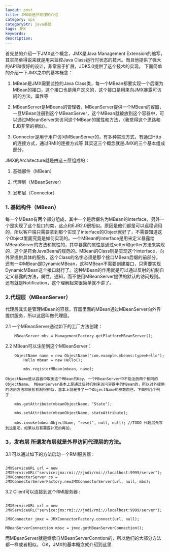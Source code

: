 ```yaml
---
layout: post
title: JMX最通熟易懂的介绍
category: ops
categoryStr: java基础
tags: JMX
keywords: 
description: 
---
```


首先总的介绍一下JMX这个概念，JMX是Java Management Extension的缩写，其实简单得说来就是用来监控Java Class运行时状态的技术。而且他提供了强大的API和很好的设计，非常易于扩展，JDK5.0提供了这个技术的实现。 下面简单的介绍一下JMX之中的基本概念： 

1. MBean是JMX需要监控的Java Class类，每一个MBean都要实现一个后缀为MBean的接口，这个接口也是用户定义的，这个接口是用来向JMX暴露可访问的方法，属性等 

2. MBeanServer是MBeans的管理者，MBeanServer提供一个MBean的容器，一旦MBean注册到这个MBeanServer，这个MBean就被放到这个容器中，可以通过MBeanServer来访问这个MBean的属性和方法，（我觉得这个思路和EJB非常的相似）。 

3. Connector是用于用户访问MBeanServer的，有多种实现方式，有通过Http的连接方式，通过RMI的连接方式等 其实这三个概念就是JMX的三个基本组成部分，

JMX的Architecture就是由这三层组成的：

1. 基础部件（MBean） 

2. 代理层（MBeanServer） 

3. 发布层（Connector）

### 1. 基础构件（MBean） 

每一个MBean有两个部分组成，其中一个是后缀名为MBean的interface，另外一个是实现了这个接口的类，这点和EJB2.0很相似。原因是他们都是可以远程调用的，所以客户端只需要拿到那个实现了interface的Object就好了，不需要知道这个Object里面究竟是如何实现的。一个MBean的interface是用来定义暴露给MBeanServer的方法和属性的，其中暴露的属性是通过setter和getter方法来实现的，这个是符合JavaBean的规范的。MBean的Class则是实现这个interface，向外界提供具体的服务，这个Class的名字必须是那个接口MBean后缀的前部分。 还有一中MBean是DynamicMBean，这种MBean不需要创建接口，只需要实现DynamicMBean这个接口就行了。这种MBean的作用就是可以通过反射的机制自定义暴露的方法，属性，通知，而不使用MBeanServer提供的默认的访问规则。 还有就是Notification，这个理解起来很简单就不讲了。

### 2.代理层（MBeanServer） 

代理层其实是管理MBean的容器，容器里面的MBean通过MBeanServer向外界提供服务，所以这层叫做代理层。

2.1  一个MBeanServer通过如下的工厂方法创建：

```
	MBeanServer mbs = ManagementFactory.getPlatformMBeanServer();
```

2.2 MBean可以注册到这个MBeanServer：

```
	ObjectName name = new ObjectName("com.example.mbeans:type=Hello");
        Hello mbean = new Hello();

        mbs.registerMBean(mbean, name);
```

	ObjectName是从容器中取出这个MBean的Key。一个MBeanServer中不能注册两个相同的ObjectName。 MBeanServer基本上是通过反射机制来访问容器中的MBean的，所以对外提供的访问方法和反射机制很相似，基本上就是多了一个ObjectName的参数而已，下面列几个例子：

```
	mbs.getAttribute(mbeanObjectName, "State");

	mbs.setAttribute(mbeanObjectName, stateAttribute);

	mbs.invoke(mbeanObjectName, "reset", null, null); //TODO 代理层先写到这里吧，如果以后有需要补充的再加。
```

### 3，发布层 所谓发布层就是外界访问代理层的方法。

3.1 可以通过如下的方法启动一个RMI服务器 :

```

JMXServiceURL url = new JMXServiceURL("service:jmx:rmi:///jndi/rmi://localhost:9999/server");
JMXConnectorServer cs = JMXConnectorServerFactory.newJMXConnectorServer(url, null, mbs);

```

3.2 Client可以连接到这个RMI服务器 :

```

JMXServiceURL url = new JMXServiceURL("service:jmx:rmi:///jndi/rmi://localhost:9999/server");

JMXConnector jmxc = JMXConnectorFactory.connect(url, null);

MBeanServerConnection mbsc = jmxc.getMBeanServerConnection();

```

而MBeanServer就是继承自MBeanServerConntion的，所以他们的大部分方法都一样或者相似。 OK，JMX的基本概念就介绍到这里.



